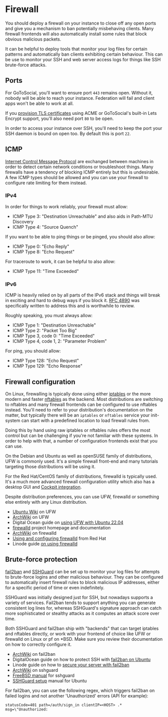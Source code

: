 # Firewall

You should deploy a firewall on your instance to close off any open ports and give you a mechanism to ban potentially misbehaving clients. Many firewall frontends will also automatically install some rules that block obvious malicious packets.

It can be helpful to deploy tools that monitor your log files for certain patterns and automatically ban clients exhibiting certain behaviour. This can be use to monitor your SSH and web server access logs for things like SSH brute-force attacks.

## Ports

For GoToSocial, you'll want to ensure port `443` remains open. Without it, nobody will be able to reach your instance. Federation will fail and client apps won't be able to work at all.

If you [provision TLS certificates](../certificates.md) using ACME or GoToSocial's built-in Lets Encrypt support, you'll also need port `80` to be open.

In order to access your instance over SSH, you'll need to keep the port your SSH daemon is bound on open too. By default this is port `22`.

## ICMP

[Internet Control Message Protocol](https://en.wikipedia.org/wiki/Internet_Control_Message_Protocol) are exchanged between machines in order to detect certain network conditions or troubleshoot things. Many firewalls have a tendency of blocking ICMP entirely but this is undesirable. A few ICMP types should be allowed and you can use your firewall to configure rate limiting for them instead.

### IPv4

In order for things to work reliably, your firewall must allow:

* ICMP Type 3: "Destination Unreachable" and also aids in Path-MTU Discovery
* ICMP Type 4: "Source Quench"

If you want to be able to ping things or be pinged, you should also allow:

* ICMP Type 0: "Echo Reply"
* ICMP Type 8: "Echo Request"

For traceroute to work, it can be helpful to also allow:

* ICMP Type 11: "Time Exceeded"

### IPv6

ICMP is heavily relied on by all parts of the IPv6 stack and things will break in exciting and hard to debug ways if you block it. [RFC 4890](https://www.rfc-editor.org/rfc/rfc4890) was specifically written to address this and is worthwhile to review.

Roughly speaking, you must always allow:

* ICMP Type 1: "Destination Unreachable"
* ICMP Type 2: "Packet Too Big"
* ICMP Type 3, code 0: "Time Exceeded"
* ICMP Type 4, code 1, 2: "Parameter Problem"

For ping, you should allow:

* ICMP Type 128: "Echo Request"
* ICMP Type 129: "Echo Response"

## Firewall configuration

On Linux, firewalling is typically done using either [iptables](https://en.wikipedia.org/wiki/Iptables) or the more modern and faster [nftables](https://en.wikipedia.org/wiki/Nftables) as the backend. Most distributions are switching to nftables and many firewall frontends can be configured to use nftables instead. You'll need to refer to your distribution's documentation on the matter, but typically there will be an `iptables` or `nftables` service your init-system can start with a predefined location to load firewall rules from.

Doing this by hand using raw iptables or nftables rules offers the most control but can be challenging if you're not familiar with these systems. In order to help with that, a number of configuration frontends exist that you can use.

On the Debian and Ubuntu as well as openSUSE family of distributions, UFW is commonly used. It's a simple firewall front-end and many tutorials targeting those distributions will be using it.

For the Red Hat/CentOS family of distributions, firewalld is typically used. It's a much more advanced firewall configuration utility which also has a desktop GUI and [Cockpit integration](https://cockpit-project.org/).

Despite distribution preferences, you can use UFW, firewalld or something else entirely with any Linux distribution.

* [Ubuntu Wiki](https://wiki.ubuntu.com/UncomplicatedFirewall?action=show&redirect=UbuntuFirewall) on UFW
* [ArchWiki](https://wiki.archlinux.org/title/Uncomplicated_Firewall) on UFW
* Digital Ocean guide on [using UFW with Ubuntu 22.04](https://www.digitalocean.com/community/tutorials/how-to-set-up-a-firewall-with-ufw-on-ubuntu-22-04)
* [firewalld](https://firewalld.org/) project homepage and documentation
* [ArchWiki](https://wiki.archlinux.org/title/firewalld) on firewalld
* [Using and configuring firewalld](https://access.redhat.com/documentation/en-us/red_hat_enterprise_linux/9/html/configuring_firewalls_and_packet_filters/using-and-configuring-firewalld_firewall-packet-filters) from Red Hat
* Linode guide [on using firewalld](https://www.linode.com/docs/guides/introduction-to-firewalld-on-centos/)

## Brute-force protection

[fail2ban](https://www.fail2ban.org) and [SSHGuard](https://www.sshguard.net/) can be set up to monitor your log files for attempts to brute-force logins and other malicious behaviour. They can be configured to automatically insert firewall rules to block malicious IP addresses, either for a specific period of time or even indefinitely.

SSHGuard was initially designed just for SSH, but nowadays supports a variety of services. Fail2ban tends to support anything you can generate consistent log lines for, whereas SSHGuard's signature approach can catch more sophisticated or stealthy attacks as it computes an attack score over time.

Both SSHGuard and fail2ban ship with "backends" that can target iptables and nftables directly, or work with your frontend of choice like UFW or firewalld on Linux or pf on \*BSD. Make sure you review their documentation on how to correctly configure it.

* [ArchWiki](https://wiki.archlinux.org/title/Fail2ban) on fail2ban
* DigitalOcean guide on how to protect SSH with [fail2ban on Ubuntu](https://www.digitalocean.com/community/tutorial_collections/how-to-protect-ssh-with-fail2ban)
* Linode guide on how to [secure your server with fail2ban](https://www.linode.com/docs/guides/using-fail2ban-to-secure-your-server-a-tutorial/)
* [ArchWiki](https://wiki.archlinux.org/title/sshguard) on sshguard
* [FreeBSD manual](https://man.freebsd.org/cgi/man.cgi?query=sshguard&sektion=8&manpath=FreeBSD+13.2-RELEASE+and+Ports) for sshguard
* [SSHGuard setup](https://manpages.ubuntu.com/manpages/lunar/en/man7/sshguard-setup.7.html) manual for Ubuntu

For fail2ban, you can use the following regex, which triggers fail2ban on failed logins and not another 'Unauthorized' errors (API for example):

```regex
statusCode=401 path=/auth/sign_in clientIP=<HOST> .* msg=\"Unauthorized:
```
